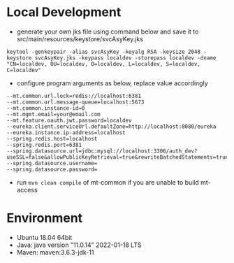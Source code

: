 # Local Development
- generate your own jks file using command below and save it to src/main/resources/keystore/svcAsyKey.jks
```shell
keytool -genkeypair -alias svcAsyKey -keyalg RSA -keysize 2048 -keystore svcAsyKey.jks -keypass localdev -storepass localdev -dname "CN=localdev, OU=localdev, O=localdev, L=localdev, S=localdev, C=localdev"
```
- configure program arguments as below, replace value accordingly
```
--mt.common.url.lock=redis://localhost:6381
--mt.common.url.message-queue=localhost:5673
--mt.common.instance-id=0
--mt.mgmt.email=your@email.com
--mt.feature.oauth.jwt.password=localdev
--eureka.client.serviceUrl.defaultZone=http://localhost:8080/eureka
--eureka.instance.ip-address=localhost
--spring.redis.host=localhost
--spring.redis.port=6381
--spring.datasource.url=jdbc:mysql://localhost:3306/auth_dev?useSSL=false&allowPublicKeyRetrieval=true&rewriteBatchedStatements=true
--spring.datasource.username=
--spring.datasource.password=
```
- run ```mvn clean compile``` of mt-common if you are unable to build mt-access

# Environment
- Ubuntu 18.04 64bit
- Java: java version "11.0.14" 2022-01-18 LTS
- Maven: maven:3.6.3-jdk-11